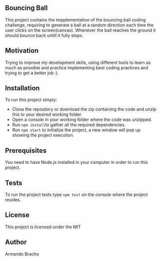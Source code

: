 ## Bouncing Ball

This project contains the impplementation of the bouncing ball coding challenge, requiring to generate a ball at a random direction each time the user clicks on the screen(canvas). Whenever the ball reaches the ground it should bounce back untill it fully stops.   

## Motivation

Trying to improve my development skills, using different tools to learn as much as possible and practice implementing best coding practices and trying to get a better job :).

## Installation

To run this project simply:

  - Clone the repository or download the zip containing the code and unzip this to your desired working folder.
  - Open a console in your working folder where the code was unzipped.
  - Run `npm install`to gather all the required dependencies.
  - Run `npm start` to initialize the project, a new window will pop up showing the project execution.

## Prerequisites

You need to have Node.js installed in your computer in order to run this project.

## Tests

To run the project tests type `npm test` on the console where the project resides.

## License

This project is licensed under the MIT

## Author

Armando Bracho
